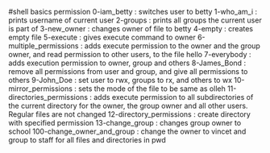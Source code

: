#shell basics permission
0-iam_betty : switches user to betty
1-who_am_i : prints username of current user
2-groups : prints all groups the current user is part of
3-new_owner : changes owner of file to betty
4-empty : creates empty file
5-execute : gives execute command to owner
6-multiple_permissions : adds execute permission to the owner and the group owner, and read permission to other users, to the file hello
7-everybody : adds execution permission to owner, group and others
8-James_Bond : remove all permissions from user and group, and give all permissions to others
9-John_Doe : set user to rwx, groups to rx, and others to wx
10-mirror_permissions : sets the mode of the file to be same as olleh
11-directories_permissions : adds execute permission to all subdirectories of the current directory for the owner, the group owner and all other users. Regular files are not changed
12-directory_permissions : create directory with specified permission
13-change_group : changes group owner to school
100-change_owner_and_group : change the owner to vincet and group to staff for all files and directories in pwd

